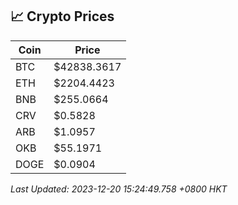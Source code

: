 ## 📈 Crypto Prices

| Coin | Price |
| ---- | ----- |
| BTC | $42838.3617 |
| ETH | $2204.4423 |
| BNB | $255.0664 |
| CRV | $0.5828 |
| ARB | $1.0957 |
| OKB | $55.1971 |
| DOGE | $0.0904 |

_Last Updated: 2023-12-20 15:24:49.758 +0800 HKT_